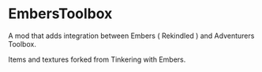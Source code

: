 # EmbersToolbox
A mod that adds integration between Embers ( Rekindled ) and Adventurers Toolbox.

Items and textures forked from Tinkering with Embers.
